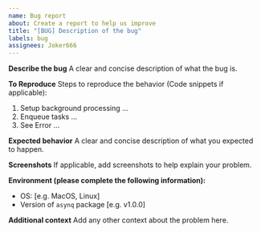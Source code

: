 ```yaml
---
name: Bug report
about: Create a report to help us improve
title: "[BUG] Description of the bug"
labels: bug
assignees: Joker666
---
```


**Describe the bug**
A clear and concise description of what the bug is.

**To Reproduce**
Steps to reproduce the behavior (Code snippets if applicable):

1. Setup background processing ...
2. Enqueue tasks ...
3. See Error ...

**Expected behavior**
A clear and concise description of what you expected to happen.

**Screenshots**
If applicable, add screenshots to help explain your problem.

**Environment (please complete the following information):**

- OS: [e.g. MacOS, Linux]
- Version of `asynq` package [e.g. v1.0.0]

**Additional context**
Add any other context about the problem here.
